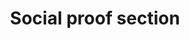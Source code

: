 ---
title: Social proof section
stack: HTML and CSS
image: project-social-proof-section.png
projectLink: https://saad-shaikh-social-proof-section.netlify.app/
description: This is a social proof section I created in a Frontend Mentor project
---